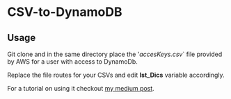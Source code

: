 # CSV-to-DynamoDB

## Usage

Git clone and in the same directory place the '*accesKeys.csv*` file provided by AWS for a user with access to DynamoDb.

Replace the file routes for your CSVs and edit **lst_Dics** variable accordingly.

For a tutorial on using it checkout [my medium post](https://medium.com/@juliorenteria/upload-csv-to-dynamodb-using-python-dfe150ed8f35?sk=ad6168ef4c9bfa06b04aa1f75112b74c).
